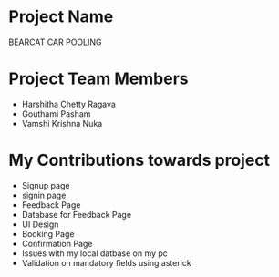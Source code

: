 # Project Name
BEARCAT CAR POOLING

# Project Team Members
- Harshitha Chetty Ragava
- Gouthami Pasham
- Vamshi Krishna Nuka

# My Contributions towards project
- Signup page
- signin page 
- Feedback Page
- Database for Feedback Page
- UI Design
- Booking Page
- Confirmation Page
- Issues with my local datbase on my pc
- Validation on mandatory fields using asterick
